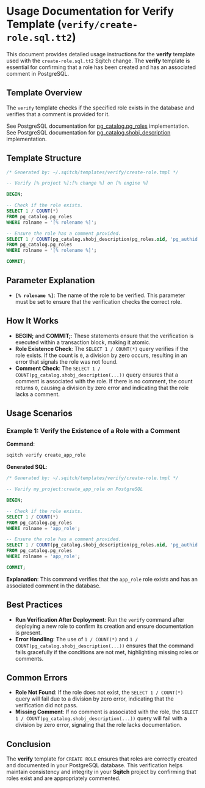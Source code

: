 # Usage Documentation for Verify Template (`verify/create-role.sql.tt2`)

This document provides detailed usage instructions for the **verify** template used with the `create-role.sql.tt2` Sqitch change. The **verify** template is essential for confirming that a role has been created and has an associated comment in PostgreSQL.

## Template Overview

The `verify` template checks if the specified role exists in the database and verifies that a comment is provided for it.

See PostgreSQL documentation for [pg_catalog.pg_roles](https://www.postgresql.org/docs/current/view-pg-roles.html) implementation.
See PostgreSQL documentation for [pg_catalog.shobj_description](https://www.postgresql.org/docs/current/functions-info.html#FUNCTIONS-INFO-COMMENT-TABLE) implementation.

## Template Structure

```sql
/* Generated by: ~/.sqitch/templates/verify/create-role.tmpl */

-- Verify [% project %]:[% change %] on [% engine %]

BEGIN;

-- Check if the role exists.
SELECT 1 / COUNT(*)
FROM pg_catalog.pg_roles
WHERE rolname = '[% rolename %]';

-- Ensure the role has a comment provided.
SELECT 1 / COUNT(pg_catalog.shobj_description(pg_roles.oid, 'pg_authid'))
FROM pg_catalog.pg_roles
WHERE rolname = '[% rolename %]';

COMMIT;
```

## Parameter Explanation

- **`[% rolename %]`**: The name of the role to be verified. This parameter must be set to ensure that the verification checks the correct role.

## How It Works

- **BEGIN;** and **COMMIT;**: These statements ensure that the verification is executed within a transaction block, making it atomic.
- **Role Existence Check**: The `SELECT 1 / COUNT(*)` query verifies if the role exists. If the count is `0`, a division by zero occurs, resulting in an error that signals the role was not found.
- **Comment Check**: The `SELECT 1 / COUNT(pg_catalog.shobj_description(...))` query ensures that a comment is associated with the role. If there is no comment, the count returns `0`, causing a division by zero error and indicating that the role lacks a comment.

## Usage Scenarios

### Example 1: Verify the Existence of a Role with a Comment

**Command**:
```bash
sqitch verify create_app_role
```

**Generated SQL**:
```sql
/* Generated by: ~/.sqitch/templates/verify/create-role.tmpl */

-- Verify my_project:create_app_role on PostgreSQL

BEGIN;

-- Check if the role exists.
SELECT 1 / COUNT(*)
FROM pg_catalog.pg_roles
WHERE rolname = 'app_role';

-- Ensure the role has a comment provided.
SELECT 1 / COUNT(pg_catalog.shobj_description(pg_roles.oid, 'pg_authid'))
FROM pg_catalog.pg_roles
WHERE rolname = 'app_role';

COMMIT;
```

**Explanation**: This command verifies that the `app_role` role exists and has an associated comment in the database.

## Best Practices

- **Run Verification After Deployment**: Run the `verify` command after deploying a new role to confirm its creation and ensure documentation is present.
- **Error Handling**: The use of `1 / COUNT(*)` and `1 / COUNT(pg_catalog.shobj_description(...))` ensures that the command fails gracefully if the conditions are not met, highlighting missing roles or comments.

## Common Errors

- **Role Not Found**: If the role does not exist, the `SELECT 1 / COUNT(*)` query will fail due to a division by zero error, indicating that the verification did not pass.
- **Missing Comment**: If no comment is associated with the role, the `SELECT 1 / COUNT(pg_catalog.shobj_description(...))` query will fail with a division by zero error, signaling that the role lacks documentation.

## Conclusion

The **verify** template for `CREATE ROLE` ensures that roles are correctly created and documented in your PostgreSQL database. This verification helps maintain consistency and integrity in your **Sqitch** project by confirming that roles exist and are appropriately commented.
